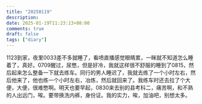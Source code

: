 ```yaml
---
title: "20250119"
description: 
date: 2025-01-19T11:23:13+08:00
comments: true
draft: false
tags: ["diary"]
---
```

1123到家，夜里0033差不多就睡了，看喷直播感觉眼睛累，一眯就不知道怎么睡着了，真好。0709醒过，尿憋，但是好冷，我就这样很不舒服的睡到了0815，然后起来怎么整备一下就去练车。同行的男人睡迟了，我就去练了一个小时左右，然后他来了，他也练一个小时左右，冶炼，然后就回来了。我练车时还去拉了个大便，大便，很难憋啊。明天也要早起，0830来去别的县考科二，痛苦啊，和不熟的人出远门，唉。要带换洗内裤，身份证。我的实力，唉，加油吧，别想太多。